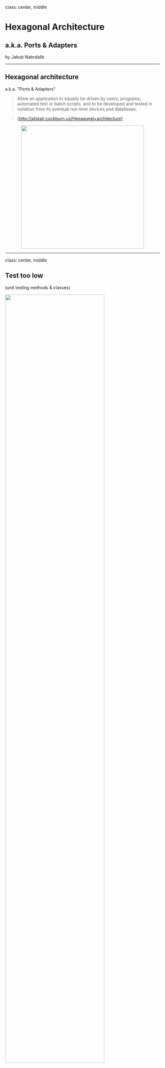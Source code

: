 class: center, middle

# Hexagonal Architecture

## a.k.a. Ports & Adapters

by Jakub Nabrdalik

---

## Hexagonal architecture 

a.k.a. "Ports & Adapters"

> Allow an application to equally be driven by users, programs, automated test or batch scripts, and to be developed and tested in isolation from its eventual run-time devices and databases.

> [http://alistair.cockburn.us/Hexagonal+architecture]

<img style="width: 400px; display: block; margin-left: auto; margin-right: auto" src="img/hexagonalArchitecture.gif">

---

class: center, middle

## Test too low

(unit testing methods & classes)

<img src="img/classDiagram2.jpg" style="width: 80%;">

class api change, refactoring or a new feature == lots of unrelated tests break

100% coverage and it doesn't work on production anyway (testing the implementation, not system behavior)

---

class: center, middle

## Test too high

(system as a whole, via UI or API)

<img src="img/sloth.jpg" style="width: 80%;">

empty spring context = 3.5s; microservice with embedded mongo = 22s
 
whole test suite of an app = 45min

---

## How much time do I have?

Usability Engineering, Jakob Nielsen , 1993

--

"**1.0** second is about the limit for the user's **flow of thought** to stay uninterrupted"

--

"**10 seconds** is about the limit for keeping the user's **attention** focused on the dialogue. For longer delays, users will want to perform other tasks while waiting for the computer to finish"

--

After **30 seconds** mark, devs run tests **only on push** (Sabre, 2010)

--

Brand new (empty) spring boot app takes **7 seconds to start an integration** test on my MacBook Pro

--

Serious domain microservice with in-memory DB (Fongo/H2) takes **22 sec to start an integration test**

---

## Test your modules

<img src="img/carsharing.png" style="width: 100%">

---

## What's a module?

A module encapsulates its data (access only via API)

A module has clerly defined collaborators and APIs

Has (almost) all layers (vertical slicing)

Very much like a microservice candidate

Most likely a Bounded Context (words have their own definitions/classes)

<img src="img/single module.png" style="width: 70%">

---

## Test your modules

as black boxes

all flows and corner cases in milliseconds (no I/O)

add crucial-paths-that-bring-money with I/O

---


## Writing new system

--

### step 1: gathering requirements

--

For a video rental store we want to create a system for managing the rental administration.
We want three primary functions.
- Have an inventory of films
- Calculate the price for rentals
- Keep track of the customers “bonus” points

Price
The price of rentals is based type of film rented and how many days the film is rented for....

(a whole lot of other requirements)

---

### step 2: requirements as a behavioral spec & scenarios

```
As a hipster-deviant, to satisfy my weird desires, I want to:

given inventory has an old film "American Clingon Bondage" and a new release of 
"50 shades of Trumpet"

when I go to /films then I see both films

when I go to /points then I see I have no points

when I post to /calculate with both films for 3 days then I can see it will cost 
me 120 SEK for Trumpet and 90 SEK for Clingon

when I post to /rent with both firms for 3 days then I have rented both movies

when I go to /rent then I see both movies are rented

when I go to /points then I see I have 3 points

when I post to /return with Trumper then trumper is returned

when I go to /rent then I see only Clingon is rented
```
---

### step 3: requirements as acceptance spec

```groovy
class AcceptanceSpec extends IntegrationSpec {
    def "positive renting scenario"() {
        given: 'inventory has an old film "American Clingon Bondage" and a new release of "50 shades of Trumpet"'

        when: 'I go to /films'
        then: 'I see both films'

        when: 'I go to /points'
        then: 'I see I have no points'

        when: 'I post to /calculate with both films for 3 days'
        then: 'I can see it will cost me 120 SEK for Trumpet and 90 SEK for Clingon'

        when: 'I post to /rent with both firms for 3 days'
        then: 'I have rented both movies'

        when: 'I go to /rent'
        then: 'I see both movies are rented'

        when: 'I go to /points'
        then: 'I see I have 3 points'

        when: 'I post to /return with Trumper'
        then: 'trumper is returned'

        when: 'I go to /rent'
        then: 'I see only Clingon is rented'
    }
}
```

---

### step 4: architecture 

**Design Bounded Contexts and communication:**

<img src="img/films1.png" style="width: 100%">

---

### Start unit testing the module via API

```groovy
class FilmSpec extends Specification {
    FilmFacade facade = new FilmConfiguration().filmFacade()
```
--
```groovy
    FilmDto trumper = createFilmDto("50 shades of Trumpet", FilmTypeDto.NEW)
    FilmDto clingon = createFilmDto("American Clingon Bondage", FilmTypeDto.OLD)
```

--
```groovy
    def "should get a film"() {
        when: "we add a film"
            facade.add(trumper)

        then: "system has this film"
            facade.show(trumper.title) == trumper
    }
```
---
```groovy
    def "shoud list films"() {
        given: "we have two films in system"
            facade.add(trumper)
            facade.add(clingon)

        when: "we ask for all films"
            Page<FilmDto> foundFilms = facade.find(new PageRequest(0, 10))

        then: "system returns the films we have added"
            foundFilms.contains(trumper)
            foundFilms.contains(clingon)
    }

    private FilmDto createFilmDto(String title, FilmTypeDto type) {
        return FilmDto.builder().title(title).type(type).build()
    }
}
```

--

Add all the corner cases

---

### GREEN + REFACTOR

```Bash
ls  classic/src/main/java/eu/solidcraft/film/

Film.java                   
FilmCreator.java            
FilmType.java
FilmConfiguration.java      
FilmFacade.java             
InMemoryFilmRepository.java
```

---

```Java
class InMemoryFilmRepository {
    private ConcurrentHashMap<String, Film> map = new ConcurrentHashMap();

    Film save(Film film) {
        requireNonNull(film);
        map.put(film.dto().getTitle(), film);
        return film;
    }

    Film findOneOrThrow(String title) {
        Film film = map.get(title);
        if(film == null) {
            throw new FilmNotFoundException(title);
        }
        return film;
    }

    void delete(String title) {
        map.remove(title);
    }

    Page<Film> findAll(Pageable pageable) {
        List<Film> films = new ArrayList<>(map.values());
        return new PageImpl<>(films, pageable, films.size());
    }

    class FilmNotFoundException extends RuntimeException {
        public FilmNotFoundException(String title) {
            super("No film of title \"" + title + "\" found", null, false, false);
        }
    }
}
```

---

### Module configuration so far

```java
class FilmConfiguration {

    FilmFacade filmFacade() {
        FilmRepository filmRepository = new InMemoryFilmRepository();
        FilmCreator filmCreator = new FilmCreator();
        return new FilmFacade(filmRepository, filmCreator);
    }
}
```

That was fast & easy

Runs in milliseconds

We have validated whether the idea makes sense 

We have the core of the code done well

We can add as many corner cases as we want

Now let's add IO

---

### Add Integration spec

```Java
class FilmControllerAcceptanceSpec extends IntegrationSpec implements SampleFilms {
    @Autowired FilmFacade filmFacade

    @WithMockUser
    def "should get films"() {
        given: 'inventory has two films'
            filmFacade.add(trumper, clingon)

        when: 'I go to /films'
            ResultActions getFilms = mockMvc.perform(get("/films"))
        then: 'I see both films'
            getFilms.andExpect(status().isOk())
                .andExpect(content().json("""
                {
                    "content": [
                        {"title":"$clingon.title","type":"$clingon.type"},
                        {"title":"$trumper.title","type":"$trumper.type"}
                    ]
                }"""))

        when: 'I go to /film/'
            ResultActions getFilm = mockMvc.perform(get("/film/$clingon.title"))
        then: 'I see details of that film'
            getFilm.andExpect(status().isOk())
                .andExpect(content().json("""                        
                    {"title":"$clingon.title","type":"$clingon.type"}"""))
    }
}
```

---

### Add IO

```Java
@RestController
@AllArgsConstructor
class FilmController {
    private FilmFacade filmFacade;

    @GetMapping("films")
    Page<FilmDto> getFilms(Pageable pageable) {
        return filmFacade.findAll(pageable);
    }

    @GetMapping("film/{title}")
    FilmDto getFilm(@PathVariable String title) {
        return filmFacade.show(title);
    }
}
```

```Java
interface FilmRepository extends Repository<Film, String> {
    Film save(Film film);
    Film findOne(String title);
    void delete(String title);
    Page<Film> findAll(Pageable pageable);
}
```

---

### IO Configuration

```java
@Configuration
class FilmConfiguration {

    FilmFacade filmFacade() {
        return filmFacade(new InMemoryFilmRepository());
    }

    @Bean
    FilmFacade filmFacade(FilmRepository filmRepository) {
        FilmCreator filmCreator = new FilmCreator();
        return new FilmFacade(filmRepository, filmCreator);
    }
}
```

---

## Do not let the IO out

What will happen if you require Mocks/Stubs for IO, by giving developers this method for unit tests?

--

```java
@Bean
FilmFacade filmFacade(FilmRepository filmRepository) {
    FilmCreator filmCreator = new FilmCreator();
    return new FilmFacade(filmRepository, filmCreator);
}
```

--

```java
InMemoryFilmRepository filmRepository = Mock()
//or
InMemoryFilmRepository filmRepository = new InMemoryFilmRepository()
...
FilmFacade filmFacade = new FilmConfiguration().filmFacade(filmRepository)
```

People will test via verifying on IO (repository mock/stub, etc.), because they have it at hand

This will check internal state of the module, instead of testing the behaviour

---

## Why is Hexagonal Architecture so important?

--

Most teams have too long feedback loop

--

Most teams are slow to experiment

--

Most developers focus on infrastructure

--

Infrastructre does not bring advantage for most businesses

--

Development is a learning process (a wicked problem)

--

We need fast feedback, fast experiments, good modelling


